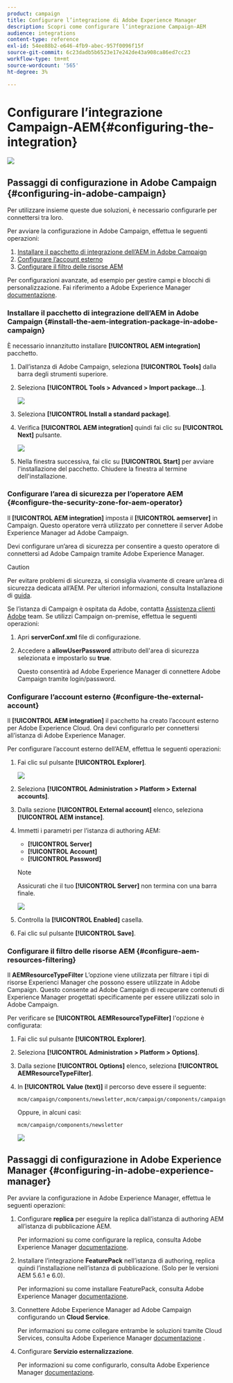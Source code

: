 ```yaml
---
product: campaign
title: Configurare l’integrazione di Adobe Experience Manager
description: Scopri come configurare l’integrazione Campaign-AEM
audience: integrations
content-type: reference
exl-id: 54ee88b2-e646-4fb9-abec-957f0096f15f
source-git-commit: 6c23dadb5b6523e17e242de43a908ca86ed7cc23
workflow-type: tm+mt
source-wordcount: '565'
ht-degree: 3%

---
```


# Configurare l’integrazione Campaign-AEM{#configuring-the-integration}

![](../../assets/common.svg)

## Passaggi di configurazione in Adobe Campaign {#configuring-in-adobe-campaign}

Per utilizzare insieme queste due soluzioni, è necessario configurarle per connettersi tra loro.

Per avviare la configurazione in Adobe Campaign, effettua le seguenti operazioni:

1. [Installare il pacchetto di integrazione dell’AEM in Adobe Campaign](#install-the-aem-integration-package-in-adobe-campaign)
1. [Configurare l’account esterno](#configure-the-external-account)
1. [Configurare il filtro delle risorse AEM](#configure-aem-resources-filtering)

Per configurazioni avanzate, ad esempio per gestire campi e blocchi di personalizzazione. Fai riferimento a Adobe Experience Manager [documentazione](https://helpx.adobe.com/experience-manager/6-5/sites/administering/using/campaignonpremise.html).

### Installare il pacchetto di integrazione dell’AEM in Adobe Campaign {#install-the-aem-integration-package-in-adobe-campaign}

È necessario innanzitutto installare **[!UICONTROL AEM integration]** pacchetto.

1. Dall’istanza di Adobe Campaign, seleziona **[!UICONTROL Tools]** dalla barra degli strumenti superiore.
1. Seleziona **[!UICONTROL Tools > Advanced > Import package...]**.

   ![](assets/aem_config_1.png)

1. Seleziona **[!UICONTROL Install a standard package]**.
1. Verifica **[!UICONTROL AEM integration]** quindi fai clic su **[!UICONTROL Next]** pulsante.

   ![](assets/aem_config_2.png)

1. Nella finestra successiva, fai clic su **[!UICONTROL Start]** per avviare l&#39;installazione del pacchetto. Chiudere la finestra al termine dell&#39;installazione.

### Configurare l’area di sicurezza per l’operatore AEM {#configure-the-security-zone-for-aem-operator}

Il **[!UICONTROL AEM integration]** imposta il **[!UICONTROL aemserver]** in Campaign. Questo operatore verrà utilizzato per connettere il server Adobe Experience Manager ad Adobe Campaign.

Devi configurare un’area di sicurezza per consentire a questo operatore di connettersi ad Adobe Campaign tramite Adobe Experience Manager.

>[!CAUTION]
>
>Per evitare problemi di sicurezza, si consiglia vivamente di creare un’area di sicurezza dedicata all’AEM. Per ulteriori informazioni, consulta Installazione di [guida](../../installation/using/security-zones.md).

Se l’istanza di Campaign è ospitata da Adobe, contatta [Assistenza clienti Adobe](https://helpx.adobe.com/it/enterprise/admin-guide.html/enterprise/using/support-for-experience-cloud.ug.html) team. Se utilizzi Campaign on-premise, effettua le seguenti operazioni:

1. Apri **serverConf.xml** file di configurazione.
1. Accedere a **allowUserPassword** attributo dell&#39;area di sicurezza selezionata e impostarlo su **true**.

   Questo consentirà ad Adobe Experience Manager di connettere Adobe Campaign tramite login/password.

### Configurare l’account esterno {#configure-the-external-account}

Il **[!UICONTROL AEM integration]** il pacchetto ha creato l’account esterno per Adobe Experience Cloud. Ora devi configurarlo per connettersi all’istanza di Adobe Experience Manager.

Per configurare l’account esterno dell’AEM, effettua le seguenti operazioni:

1. Fai clic sul pulsante **[!UICONTROL Explorer]**.

   ![](assets/aem_config_3.png)

1. Seleziona **[!UICONTROL Administration > Platform > External accounts]**.
1. Dalla sezione **[!UICONTROL External account]** elenco, seleziona **[!UICONTROL AEM instance]**.
1. Immetti i parametri per l’istanza di authoring AEM:

   * **[!UICONTROL Server]**
   * **[!UICONTROL Account]**
   * **[!UICONTROL Password]**

   >[!NOTE]
   >
   >Assicurati che il tuo **[!UICONTROL Server]** non termina con una barra finale.

   ![](assets/aem_config_4.png)

1. Controlla la **[!UICONTROL Enabled]** casella.
1. Fai clic sul pulsante **[!UICONTROL Save]**.

### Configurare il filtro delle risorse AEM {#configure-aem-resources-filtering}

Il **AEMResourceTypeFilter** L’opzione viene utilizzata per filtrare i tipi di risorse Experienci Manager che possono essere utilizzate in Adobe Campaign. Questo consente ad Adobe Campaign di recuperare contenuti di Experience Manager progettati specificamente per essere utilizzati solo in Adobe Campaign.

Per verificare se **[!UICONTROL AEMResourceTypeFilter]** l&#39;opzione è configurata:

1. Fai clic sul pulsante **[!UICONTROL Explorer]**.
1. Seleziona **[!UICONTROL Administration > Platform > Options]**.
1. Dalla sezione **[!UICONTROL Options]** elenco, seleziona **[!UICONTROL AEMResourceTypeFilter]**.
1. In **[!UICONTROL Value (text)]** il percorso deve essere il seguente:

   ```
   mcm/campaign/components/newsletter,mcm/campaign/components/campaign_newsletterpage,mcm/neolane/components/newsletter
   ```

   Oppure, in alcuni casi:

   ```
   mcm/campaign/components/newsletter
   ```

   ![](assets/aem_config_5.png)

## Passaggi di configurazione in Adobe Experience Manager {#configuring-in-adobe-experience-manager}

Per avviare la configurazione in Adobe Experience Manager, effettua le seguenti operazioni:

1. Configurare **replica** per eseguire la replica dall’istanza di authoring AEM all’istanza di pubblicazione AEM.

   Per informazioni su come configurare la replica, consulta Adobe Experience Manager [documentazione](https://helpx.adobe.com/experience-manager/6-5/sites/deploying/using/replication.html).

1. Installare l’integrazione **FeaturePack** nell’istanza di authoring, replica quindi l’installazione nell’istanza di pubblicazione. (Solo per le versioni AEM 5.6.1 e 6.0).

   Per informazioni su come installare FeaturePack, consulta Adobe Experience Manager [documentazione](https://helpx.adobe.com/experience-manager/aem-previous-versions.html).

1. Connettere Adobe Experience Manager ad Adobe Campaign configurando un **Cloud Service**.

   Per informazioni su come collegare entrambe le soluzioni tramite Cloud Services, consulta Adobe Experience Manager [documentazione](https://helpx.adobe.com/experience-manager/6-5/sites/administering/using/campaignonpremise.html#ConfiguringAdobeExperienceManager) .

1. Configurare **Servizio esternalizzazione**.

   Per informazioni su come configurarlo, consulta Adobe Experience Manager [documentazione](https://helpx.adobe.com/experience-manager/6-5/sites/developing/using/externalizer.html).
